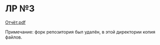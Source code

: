 # ЛР №3

[Отчёт.pdf](Отчёт.pdf)

Примечание: форк репозитория был удалён, в этой директории копия файлов.
